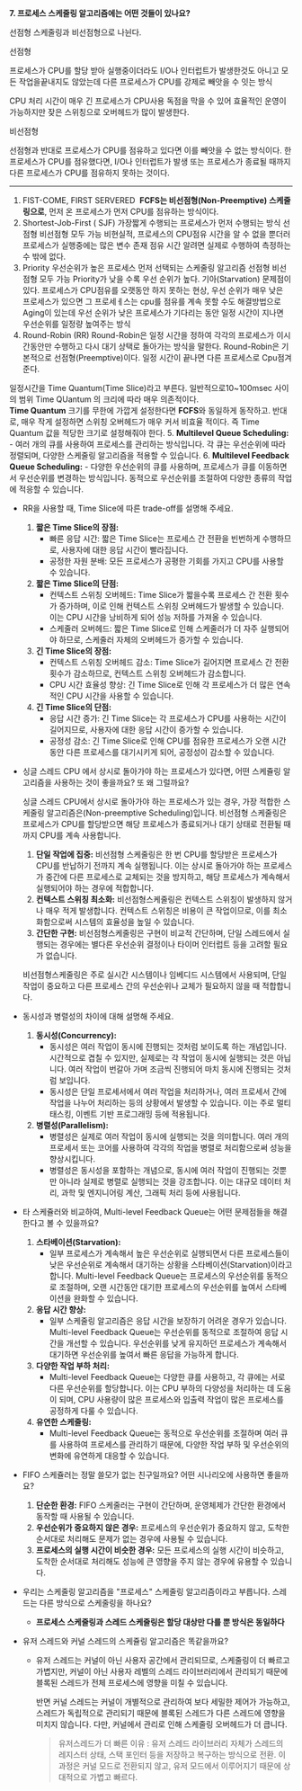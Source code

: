 **7. 프로세스 스케줄링 알고리즘에는 어떤 것들이 있나요?**

선점형 스케줄링과 비선점형으로 나뉜다.

선점형

프로세스가 CPU를 할당 받아 실행중이더라도 I/O나 인터럽트가 발생한것도 아니고 모든 작업을끝내지도 않았는데 다른 프로세스가 CPU를 강제로 빼앗을 수 잇는 방식

CPU 처리 시간이 매우 긴 프로세스가 CPU사용 독점을 막을 수 있어 효율적인 운영이 가능하지만 잦은 스위칭으로 오버헤드가 많이 발생한다.

비선점형

선점형과 반대로 프로세스가 CPU를 점유하고 있다면 이를 빼앗을 수 없는 방식이다. 한 프로세스가 CPU를 점유했다면, I/O나 인터럽트가 발생 또는 프로세스가 종료될 때까지 다른 프로세스가 CPU를 점유하지 못하는 것이다.

---

1. FIST-COME, FIRST SERVERED
 **FCFS는 비선점형(Non-Preemptive) 스케줄링으로**, 먼저 온 프로세스가 먼저 CPU를 점유하는 방식이다.
2. Shortest-Job-First ( SJF)
가장짧게 수행되는 프로세스가 먼저 수행되는 방식
선점형 비선점형 모두 가능
비현실적, 프로세스의 CPU점유 시간을 알 수 없을 뿐더러 프로세스가 실행중에는 많은 변수 존재
점유 시간 알려면 실제로 수행하여 측정하는 수 밖에 없다.
3. Priority
우선순위가 높은 프로세스 먼저 선택되는 스케줄링 알고리즘
선점형 비선점형 모두 가능 Priority가 낮을 수록 우선 순위가 높다.
기아(Starvation) 문제점이있다. 프로세스가 CPU점유를 오랫동안 하지 못하는 현상, 우선 순위가 매우 낮은 프로세스가 있으면 그 프로세ㅔ스는 cpu를 점유를 계속 못할 수도
해결방법으로 Aging이 있는데 우선 순위가 낮은 프로세스가 기다리는 동안 일정 시간이 지나면 우선순위를 일정량 높여주는 방식
4. Round-Robin (RR)
Round-Robin은 일정 시간을 정하여 각각의 프로세스가 이시간동안만 수행하고 다시 대기 상택로 돌아가는 방식을 말한다. Round-Robin은 기본적으로 선점형(Preemptive)이다. 일정 시간이 끝나면 다른 프로세스로 Cpu점겨준다.

일정시간을 Time Quantum(Time Slice)라고 부른다. 일반적으로10~100msec 사이의 범위 
Time QUantum 의 크리에 따라 매우 의존적이다.  
**Time Quantum** 크기를 무한에 가깝게 설정한다면 **FCFS**와 동일하게 동작하고. 반대로, 매우 작게 설정하면 스위칭 오버헤드가 매우 커서 비효율 적이다. 즉 Time Quantum 값을 적당한 크기로 설정해줘야 한다.
5. **Multilevel Queue Scheduling:**
    - 여러 개의 큐를 사용하여 프로세스를 관리하는 방식입니다. 각 큐는 우선순위에 따라 정렬되며, 다양한 스케줄링 알고리즘을 적용할 수 있습니다.
6. **Multilevel Feedback Queue Scheduling:**
    - 다양한 우선순위의 큐를 사용하며, 프로세스가 큐를 이동하면서 우선순위를 변경하는 방식입니다. 동적으로 우선순위를 조절하여 다양한 종류의 작업에 적응할 수 있습니다.

- RR을 사용할 때, Time Slice에 따른 trade-off를 설명해 주세요.
    1. **짧은 Time Slice의 장점:**
        - 빠른 응답 시간: 짧은 Time Slice는 프로세스 간 전환을 빈번하게 수행하므로, 사용자에 대한 응답 시간이 빨라집니다.
        - 공정한 자원 분배: 모든 프로세스가 공평한 기회를 가지고 CPU를 사용할 수 있습니다.
    2. **짧은 Time Slice의 단점:**
        - 컨텍스트 스위칭 오버헤드: Time Slice가 짧을수록 프로세스 간 전환 횟수가 증가하며, 이로 인해 컨텍스트 스위칭 오버헤드가 발생할 수 있습니다. 이는 CPU 시간을 낭비하게 되어 성능 저하를 가져올 수 있습니다.
        - 스케줄러 오버헤드: 짧은 Time Slice로 인해 스케줄러가 더 자주 실행되어야 하므로, 스케줄러 자체의 오버헤드가 증가할 수 있습니다.
    3. **긴 Time Slice의 장점:**
        - 컨텍스트 스위칭 오버헤드 감소: Time Slice가 길어지면 프로세스 간 전환 횟수가 감소하므로, 컨텍스트 스위칭 오버헤드가 감소합니다.
        - CPU 시간 효율성 향상: 긴 Time Slice로 인해 각 프로세스가 더 많은 연속적인 CPU 시간을 사용할 수 있습니다.
    4. **긴 Time Slice의 단점:**
        - 응답 시간 증가: 긴 Time Slice는 각 프로세스가 CPU를 사용하는 시간이 길어지므로, 사용자에 대한 응답 시간이 증가할 수 있습니다.
        - 공정성 감소: 긴 Time Slice로 인해 CPU를 점유한 프로세스가 오랜 시간동안 다른 프로세스를 대기시키게 되어, 공정성이 감소할 수 있습니다.
- 싱글 스레드 CPU 에서 상시로 돌아가야 하는 프로세스가 있다면, 어떤 스케쥴링 알고리즘을 사용하는 것이 좋을까요? 또 왜 그럴까요?
    
    싱글 스레드 CPU에서 상시로 돌아가야 하는 프로세스가 있는 경우, 가장 적합한 스케줄링 알고리즘은(Non-preemptive Scheduling)입니다. 비선점형 스케줄링은 프로세스가 CPU를 할당받으면 해당 프로세스가 종료되거나 대기 상태로 전환될 때까지 CPU를 계속 사용합니다.
    
    1. **단일 작업에 집중:** 비선점형 스케줄링은 한 번 CPU를 할당받은 프로세스가 CPU를 반납하기 전까지 계속 실행됩니다. 이는 상시로 돌아가야 하는 프로세스가 중간에 다른 프로세스로 교체되는 것을 방지하고, 해당 프로세스가 계속해서 실행되어야 하는 경우에 적합합니다.
    2. **컨텍스트 스위칭 최소화:** 비선점형스케줄링은 컨텍스트 스위칭이 발생하지 않거나 매우 적게 발생합니다. 컨텍스트 스위칭은 비용이 큰 작업이므로, 이를 최소화함으로써 시스템의 효율성을 높일 수 있습니다.
    3. **간단한 구현:** 비선점형스케줄링은 구현이 비교적 간단하며, 단일 스레드에서 실행되는 경우에는 별다른 우선순위 결정이나 타이머 인터럽트 등을 고려할 필요가 없습니다.
    
    비선점형스케줄링은 주로 실시간 시스템이나 임베디드 시스템에서 사용되며, 단일 작업이 중요하고 다른 프로세스 간의 우선순위나 교체가 필요하지 않을 때 적합합니다.
    
- 동시성과 병렬성의 차이에 대해 설명해 주세요.
    1. **동시성(Concurrency):**
        - 동시성은 여러 작업이 동시에 진행되는 것처럼 보이도록 하는 개념입니다. 시간적으로 겹칠 수 있지만, 실제로는 각 작업이 동시에 실행되는 것은 아닙니다. 여러 작업이 번갈아 가며 조금씩 진행되어 마치 동시에 진행되는 것처럼 보입니다.
        - 동시성은 단일 프로세서에서 여러 작업을 처리하거나, 여러 프로세서 간에 작업을 나누어 처리하는 등의 상황에서 발생할 수 있습니다. 이는 주로 멀티태스킹, 이벤트 기반 프로그래밍 등에 적용됩니다.
    2. **병렬성(Parallelism):**
        - 병렬성은 실제로 여러 작업이 동시에 실행되는 것을 의미합니다. 여러 개의 프로세서 또는 코어를 사용하여 각각의 작업을 병렬로 처리함으로써 성능을 향상시킵니다.
        - 병렬성은 동시성을 포함하는 개념으로, 동시에 여러 작업이 진행되는 것뿐만 아니라 실제로 병렬로 실행되는 것을 강조합니다. 이는 대규모 데이터 처리, 과학 및 엔지니어링 계산, 그래픽 처리 등에 사용됩니다.
- 타 스케쥴러와 비교하여, Multi-level Feedback Queue는 어떤 문제점들을 해결한다고 볼 수 있을까요?
    1. **스타베이션(Starvation):**
        - 일부 프로세스가 계속해서 높은 우선순위로 실행되면서 다른 프로세스들이 낮은 우선순위로 계속해서 대기하는 상황을 스타베이션(Starvation)이라고 합니다. Multi-level Feedback Queue는 프로세스의 우선순위를 동적으로 조절하며, 오랜 시간동안 대기한 프로세스의 우선순위를 높여서 스타베이션을 완화할 수 있습니다.
    2. **응답 시간 향상:**
        - 일부 스케줄링 알고리즘은 응답 시간을 보장하기 어려운 경우가 있습니다. Multi-level Feedback Queue는 우선순위를 동적으로 조절하여 응답 시간을 개선할 수 있습니다. 우선순위를 낮게 유지하던 프로세스가 계속해서 대기하면 우선순위를 높여서 빠른 응답을 가능하게 합니다.
    3. **다양한 작업 부하 처리:**
        - Multi-level Feedback Queue는 다양한 큐를 사용하고, 각 큐에는 서로 다른 우선순위를 할당합니다. 이는 CPU 부하의 다양성을 처리하는 데 도움이 되며, CPU 사용량이 많은 프로세스와 입출력 작업이 많은 프로세스를 공정하게 다룰 수 있습니다.
    4. **유연한 스케줄링:**
        - Multi-level Feedback Queue는 동적으로 우선순위를 조절하며 여러 큐를 사용하여 프로세스를 관리하기 때문에, 다양한 작업 부하 및 우선순위의 변화에 유연하게 대응할 수 있습니다.
- FIFO 스케쥴러는 정말 쓸모가 없는 친구일까요? 어떤 시나리오에 사용하면 좋을까요?
    1. **단순한 환경:** FIFO 스케줄러는 구현이 간단하며, 운영체제가 간단한 환경에서 동작할 때 사용될 수 있습니다.
    2. **우선순위가 중요하지 않은 경우:** 프로세스의 우선순위가 중요하지 않고, 도착한 순서대로 처리해도 문제가 없는 경우에 사용될 수 있습니다.
    3. **프로세스의 실행 시간이 비슷한 경우:** 모든 프로세스의 실행 시간이 비슷하고, 도착한 순서대로 처리해도 성능에 큰 영향을 주지 않는 경우에 유용할 수 있습니다.
- 우리는 스케줄링 알고리즘을 "프로세스" 스케줄링 알고리즘이라고 부릅니다. 스레드는 다른 방식으로 스케줄링을 하나요?
    - **프로세스 스케줄링과 스레드 스케줄링은 할당 대상만 다를 뿐 방식은 동일하다**
- 유저 스레드와 커널 스레드의 스케쥴링 알고리즘은 똑같을까요?
    - 유저 스레드는 커널이 아닌 사용자 공간에서 관리되므로, 스케줄링이 더 빠르고 가볍지만, 커널이 아닌 사용자 레벨의 스레드 라이브러리에서 관리되기 때문에 블록된 스레드가 전체 프로세스에 영향을 미칠 수 있습니다.
        
        반면 커널 스레드는 커널이 개별적으로 관리하여 보다 세밀한 제어가 가능하고, 스레드가 독립적으로 관리되기 때문에 블록된 스레드가 다른 스레드에 영향을 미치지 않습니다. 다만, 커널에서 관리로 인해 스케줄링 오버헤드가 더 큽니다.
        
        > 유저스레드가 더 빠른 이유 : 유저 스레드 라이브러리 자체가 스레드의 레지스터 상태, 스택 포인터 등을 저장하고 복구하는 방식으로 전환. 이 과정은 커널 모드로 전환되지 않고, 유저 모드에서 이루어지기 때문에 상대적으로 가볍고 빠르다.
        >